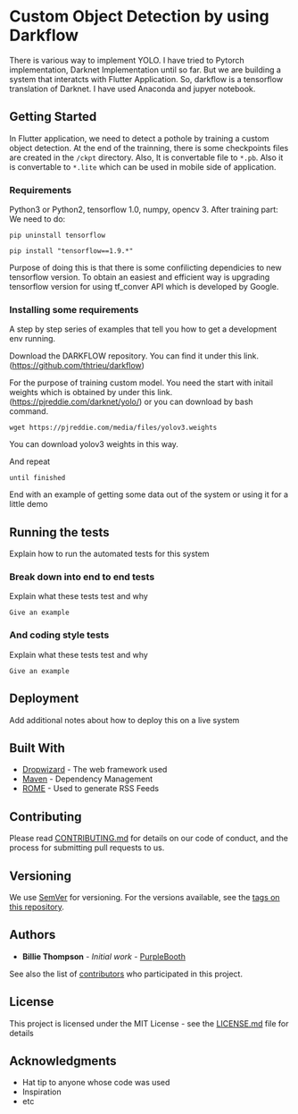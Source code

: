 # Custom Object Detection by using Darkflow

There is various way to implement YOLO. I have tried to Pytorch implementation, Darknet Implementation
until so far. But we are building a system that interatcts with Flutter Application. So,
darkflow is a tensorflow translation of Darknet. I have used Anaconda and jupyer notebook.

## Getting Started

In Flutter application, we need to detect a pothole by training a custom object detection.
At the end of the trainning, there is some checkpoints files are created in the `/ckpt` directory.
Also, It is convertable file to `*.pb`. Also it is convertable to `*.lite` which can be used in mobile 
side of application.

### Requirements

Python3 or Python2, tensorflow 1.0, numpy, opencv 3.
After training part:
We need to do:

```
pip uninstall tensorflow
```

```
pip install "tensorflow==1.9.*"
```

Purpose of doing this is that there is some confilicting dependicies to new tensorflow version.
To obtain an easiest and efficient way is upgrading tensorflow version for using tf_conver API 
which is developed by Google.

### Installing some requirements

A step by step series of examples that tell you how to get a development env running.

Download the DARKFLOW repository. You can find it under this link. (https://github.com/thtrieu/darkflow)

For the purpose of training custom model. You need the start with initail weights which is obtained by under this link.(https://pjreddie.com/darknet/yolo/) or you can download by bash command.

```
wget https://pjreddie.com/media/files/yolov3.weights
```
You can download yolov3 weights in this way.

And repeat

```
until finished
```

End with an example of getting some data out of the system or using it for a little demo

## Running the tests

Explain how to run the automated tests for this system

### Break down into end to end tests

Explain what these tests test and why

```
Give an example
```

### And coding style tests

Explain what these tests test and why

```
Give an example
```

## Deployment

Add additional notes about how to deploy this on a live system

## Built With

* [Dropwizard](http://www.dropwizard.io/1.0.2/docs/) - The web framework used
* [Maven](https://maven.apache.org/) - Dependency Management
* [ROME](https://rometools.github.io/rome/) - Used to generate RSS Feeds

## Contributing

Please read [CONTRIBUTING.md](https://gist.github.com/PurpleBooth/b24679402957c63ec426) for details on our code of conduct, and the process for submitting pull requests to us.

## Versioning

We use [SemVer](http://semver.org/) for versioning. For the versions available, see the [tags on this repository](https://github.com/your/project/tags). 

## Authors

* **Billie Thompson** - *Initial work* - [PurpleBooth](https://github.com/PurpleBooth)

See also the list of [contributors](https://github.com/your/project/contributors) who participated in this project.

## License

This project is licensed under the MIT License - see the [LICENSE.md](LICENSE.md) file for details

## Acknowledgments

* Hat tip to anyone whose code was used
* Inspiration
* etc

